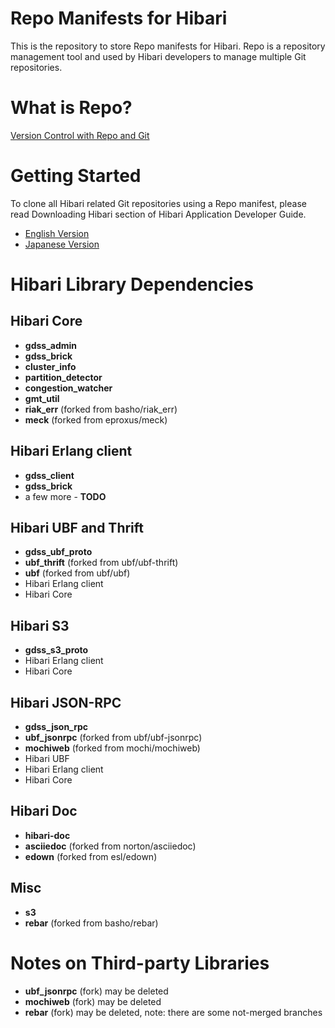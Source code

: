 
# Repo Manifests for Hibari

This is the repository to store Repo manifests for Hibari. Repo is a
repository management tool and used by Hibari developers to manage
multiple Git repositories.


# What is Repo?

[Version Control with Repo and Git](http://source.android.com/source/version-control.html)


# Getting Started

To clone all Hibari related Git repositories using a Repo manifest,
please read Downloading Hibari section of Hibari Application Developer
Guide.

- [English Version](http://hibari.github.com/hibari-doc/hibari-app-developer-guide.en.html#downloading-hibari)
- [Japanese Version](http://hibari.github.com/hibari-doc/hibari-app-developer-guide.ja.html#downloading-hibari)


# Hibari Library Dependencies

## Hibari Core

- **gdss_admin**
- **gdss_brick**
- **cluster_info**
- **partition_detector**
- **congestion_watcher**
- **gmt_util**
- **riak_err** (forked from basho/riak_err)
- **meck** (forked from eproxus/meck)


## Hibari Erlang client

- **gdss_client**
- **gdss_brick**
- a few more - **TODO**


## Hibari UBF and Thrift

- **gdss_ubf_proto**
- **ubf_thrift** (forked from ubf/ubf-thrift)
- **ubf** (forked from ubf/ubf)
- Hibari Erlang client
- Hibari Core


## Hibari S3

- **gdss_s3_proto**
- Hibari Erlang client
- Hibari Core


## Hibari JSON-RPC

- **gdss_json_rpc**
- **ubf_jsonrpc** (forked from ubf/ubf-jsonrpc)
- **mochiweb** (forked from mochi/mochiweb)
- Hibari UBF
- Hibari Erlang client
- Hibari Core


## Hibari Doc

- **hibari-doc**
- **asciiedoc** (forked from norton/asciiedoc)
- **edown** (forked from esl/edown)


## Misc

- **s3**
- **rebar** (forked from basho/rebar)


# Notes on Third-party Libraries

- **ubf_jsonrpc** (fork) may be deleted
- **mochiweb** (fork)  may be deleted
- **rebar** (fork) may be deleted, note: there are some not-merged branches
